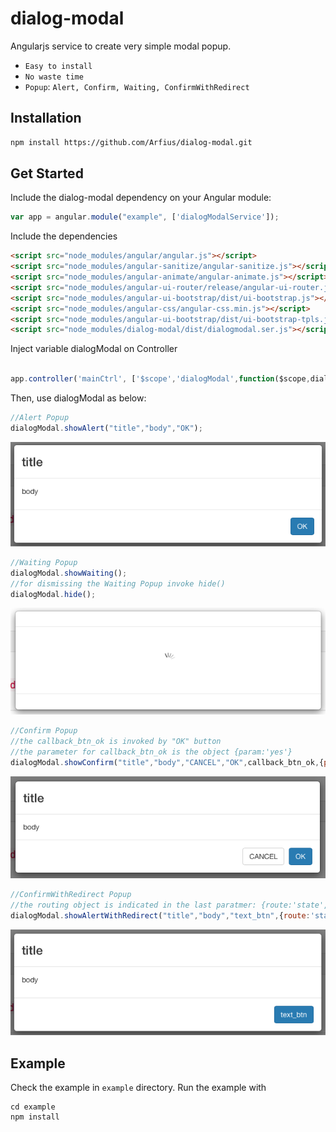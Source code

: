 # dialog-modal
Angularjs service to create very simple modal popup. 

* ```Easy to install```
* ```No waste time```
* ```Popup```: ```Alert, Confirm, Waiting, ConfirmWithRedirect```

## Installation

```sh
npm install https://github.com/Arfius/dialog-modal.git
```

## Get Started

Include the dialog-modal dependency on your Angular module:

```js
var app = angular.module("example", ['dialogModalService']);
```
Include the dependencies

```html
<script src="node_modules/angular/angular.js"></script>
<script src="node_modules/angular-sanitize/angular-sanitize.js"></script>
<script src="node_modules/angular-animate/angular-animate.js"></script>
<script src="node_modules/angular-ui-router/release/angular-ui-router.js"></script>
<script src="node_modules/angular-ui-bootstrap/dist/ui-bootstrap.js"></script>
<script src="node_modules/angular-css/angular-css.min.js"></script>
<script src="node_modules/angular-ui-bootstrap/dist/ui-bootstrap-tpls.js"></script>
<script src="node_modules/dialog-modal/dist/dialogmodal.ser.js"></script>
```
Inject variable dialogModal on Controller


```js

app.controller('mainCtrl', ['$scope','dialogModal',function($scope,dialogModal)

```
Then, use  dialogModal as below:

```js
//Alert Popup
dialogModal.showAlert("title","body","OK");
```
![alert](imgrdm/alert.png)

```js
//Waiting Popup
dialogModal.showWaiting();
//for dismissing the Waiting Popup invoke hide()
dialogModal.hide();
```
![alert](imgrdm/waiting.png)


```js
//Confirm Popup
//the callback_btn_ok is invoked by "OK" button
//the parameter for callback_btn_ok is the object {param:'yes'}
dialogModal.showConfirm("title","body","CANCEL","OK",callback_btn_ok,{param:'yes'});
```
![alert](imgrdm/confirm.png)


```js
//ConfirmWithRedirect Popup
//the routing object is indicated in the last paratmer: {route:'state', param:null}
dialogModal.showAlertWithRedirect("title","body","text_btn",{route:'state', param:null})
```
![alert](imgrdm/redirect.png)

## Example
Check the example in ```example``` directory. Run the example with

```
cd example
npm install
```
